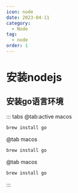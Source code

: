 ```yaml
---
icon: node
date: 2023-04-11
category: 
  - Node
tag:
  - node
order: 1
---
```

# 安装nodejs
## 安装go语言环境
::: tabs
@tab:active macos
```bash
brew install go
```
@tab macos
```bash
brew install go
```
@tab macos
```bash
brew install go
```
:::